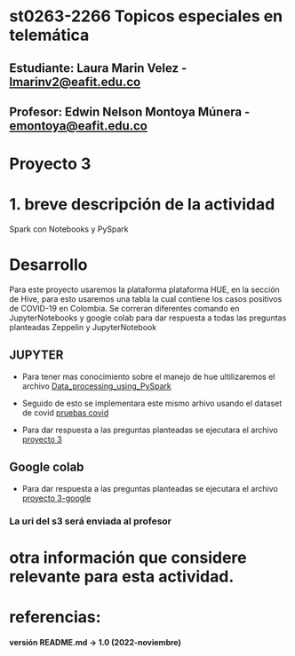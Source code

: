 # st0263-2266 Topicos especiales en telemática
## Estudiante: Laura Marin Velez - lmarinv2@eafit.edu.co
## Profesor: Edwin Nelson Montoya Múnera - emontoya@eafit.edu.co
#
# Proyecto 3
# 1. breve descripción de la actividad

Spark con Notebooks y PySpark
#
# Desarrollo
Para este proyecto usaremos la plataforma plataforma HUE, en la sección de Hive, para esto usaremos una tabla la cual contiene los casos positivos de COVID-19 en Colombia. Se correran diferentes comando en JupyterNotebooks y google colab para dar respuesta a todas las preguntas planteadas Zeppelin y JupyterNotebook

## JUPYTER

- Para tener mas conocimiento sobre el manejo de hue ultilizaremos el archivo [Data_processing_using_PySpark](Data_processing_using_PySpark.ipynb)

- Seguido de esto se implementara este mismo arhivo usando el dataset de covid [pruebas covid](pruebas_covid.ipynb)

- Para dar respuesta a las preguntas planteadas se ejecutara el archivo [proyecto 3](proyecto3.ipynb)

## Google colab

- Para dar respuesta a las preguntas planteadas se ejecutara el archivo [proyecto 3-google](topicos_telematica.ipynb)

### La uri del s3 será enviada al profesor


# otra información que considere relevante para esta actividad.





# referencias:

#### versión README.md -> 1.0 (2022-noviembre)